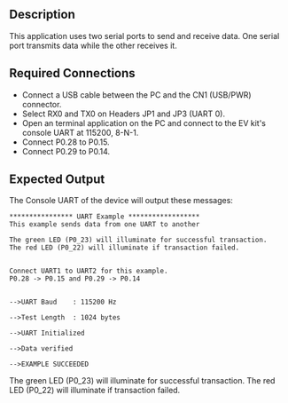 ## Description

This application uses two serial ports to send and receive data.  One serial port transmits data while the other receives it.

## Required Connections

-   Connect a USB cable between the PC and the CN1 (USB/PWR) connector.
-   Select RX0 and TX0 on Headers JP1 and JP3 (UART 0).
-   Open an terminal application on the PC and connect to the EV kit's console UART at 115200, 8-N-1.
-   Connect P0.28 to P0.15.
-   Connect P0.29 to P0.14.

## Expected Output

The Console UART of the device will output these messages:

```
**************** UART Example ******************
This example sends data from one UART to another

The green LED (P0_23) will illuminate for successful transaction.
The red LED (P0_22) will illuminate if transaction failed.


Connect UART1 to UART2 for this example.
P0.28 -> P0.15 and P0.29 -> P0.14


-->UART Baud    : 115200 Hz

-->Test Length  : 1024 bytes

-->UART Initialized

-->Data verified

-->EXAMPLE SUCCEEDED
```

The green LED (P0_23) will illuminate for successful transaction.
The red LED (P0_22) will illuminate if transaction failed.
